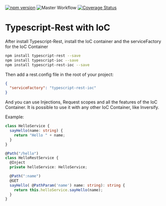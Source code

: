 [![npm version](https://badge.fury.io/js/typescript-rest-ioc.svg)](https://badge.fury.io/js/typescript-rest)
![Master Workflow](https://github.com/thiagobustamante/typescript-rest-ioc/workflows/Master%20Workflow/badge.svg)
[![Coverage Status](https://codecov.io/gh/thiagobustamante/typescript-rest-ioc/branch/master/graph/badge.svg)](https://codecov.io/gh/thiagobustamante/typescript-rest-ioc)

# Typescript-Rest with IoC

After install Typescript-Rest, install the IoC container and the serviceFactory for the IoC Container

```bash
npm install typescript-rest --save
npm install typescript-ioc --save
npm install typescript-rest-ioc --save
```

Then add a rest.config file in the root of your project:

```json
{
  "serviceFactory": "typescript-rest-ioc"
}
```

And you can use Injections, Request scopes and all the features of the IoC Container. It is possible to use it with any other IoC Container, like Inversify.

Example:

```typescript
class HelloService {
  sayHello(name: string) {
    return "Hello " + name;
  }
}

@Path("/hello")
class HelloRestService {
  @Inject
  private helloService: HelloService;

  @Path(":name")
  @GET
  sayHello( @PathParam('name') name: string): string {
    return this.helloService.sayHello(name);
  }
}
```
